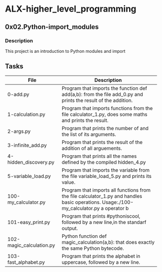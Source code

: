 # ALX-higher_level_programming

## 0x02.Python-import_modules

### Description
This project is an introduction to Python modules and import

## Tasks

|File|Description|
|------|---------|
|0-add.py|Program that imports the function def add(a,b): from the file add_0.py and prints the result of the addition.|
|1-calculation.py|Program that imports functions from the file calculator_1.py, does some maths and prints the result.|
|2-args.py|Program that prints the number of and the list of its arguments.|
|3-infinite_add.py|Program that prints the result of the addition of all arguements.|
|4-hidden_discovery.py|Program that prints all the names defined by the compiled hidden_4.py|
|5-variable_load.py|Program that imports the variable from the file variable_load_5.py and prints its value.|
|100-my_calculator.py|Program that imports all functions from the file calculator_1.py and handles basic operations. Usage:./100-my_calculator.py a operator b|
|101-easy_print.py|Program that prints #pythoniscool, followed by a new line,in the standarf output.|
|102-magic_calculation.py|Python function def magic_calculation(a,b): that does exactly the same Python bytecode.|
|103-fast_alphabet.py|Program that prints the alphabet in uppercase, followed by a new line.|